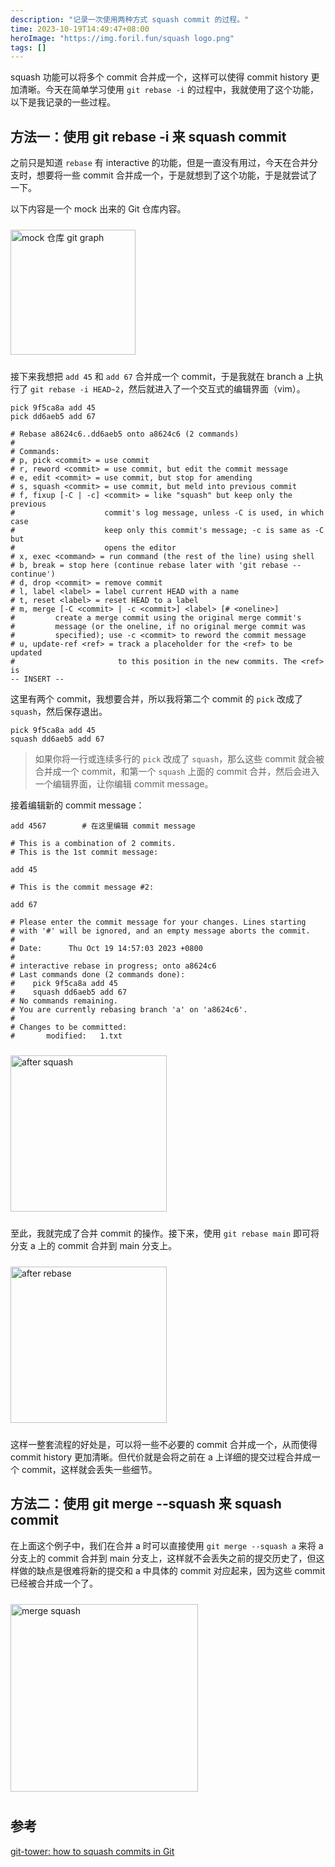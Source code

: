 ```yaml
---
description: "记录一次使用两种方式 squash commit 的过程。"
time: 2023-10-19T14:49:47+08:00
heroImage: "https://img.foril.fun/squash logo.png"
tags: []
---
```


squash 功能可以将多个 commit 合并成一个，这样可以使得 commit history 更加清晰。今天在简单学习使用 `git rebase -i` 的过程中，我就使用了这个功能，以下是我记录的一些过程。

## 方法一：使用 git rebase -i 来 squash commit

之前只是知道 `rebase` 有 interactive 的功能，但是一直没有用过，今天在合并分支时，想要将一些 commit 合并成一个，于是就想到了这个功能，于是就尝试了一下。

以下内容是一个 mock 出来的 Git 仓库内容。

<img alt="mock 仓库 git graph" src="https://img.foril.fun/mock 仓库 git graph.png" width=200px style="displat: block; margin:10px auto"/>

接下来我想把 `add 45` 和 `add 67` 合并成一个 commit，于是我就在 branch a 上执行了 `git rebase -i HEAD~2`，然后就进入了一个交互式的编辑界面（vim）。

```
pick 9f5ca8a add 45
pick dd6aeb5 add 67

# Rebase a8624c6..dd6aeb5 onto a8624c6 (2 commands)
#
# Commands:
# p, pick <commit> = use commit
# r, reword <commit> = use commit, but edit the commit message
# e, edit <commit> = use commit, but stop for amending
# s, squash <commit> = use commit, but meld into previous commit
# f, fixup [-C | -c] <commit> = like "squash" but keep only the previous
#                    commit's log message, unless -C is used, in which case
#                    keep only this commit's message; -c is same as -C but
#                    opens the editor
# x, exec <command> = run command (the rest of the line) using shell
# b, break = stop here (continue rebase later with 'git rebase --continue')
# d, drop <commit> = remove commit
# l, label <label> = label current HEAD with a name
# t, reset <label> = reset HEAD to a label
# m, merge [-C <commit> | -c <commit>] <label> [# <oneline>]
#         create a merge commit using the original merge commit's
#         message (or the oneline, if no original merge commit was
#         specified); use -c <commit> to reword the commit message
# u, update-ref <ref> = track a placeholder for the <ref> to be updated
#                       to this position in the new commits. The <ref> is
-- INSERT --
```

这里有两个 commit，我想要合并，所以我将第二个 commit 的 `pick` 改成了 `squash`，然后保存退出。

```
pick 9f5ca8a add 45
squash dd6aeb5 add 67
```
> 如果你将一行或连续多行的 `pick` 改成了 `squash`，那么这些 commit 就会被合并成一个 commit，和第一个 `squash` 上面的 commit 合并，然后会进入一个编辑界面，让你编辑 commit message。

接着编辑新的 commit message：

```
add 4567        # 在这里编辑 commit message

# This is a combination of 2 commits.
# This is the 1st commit message:

add 45

# This is the commit message #2:

add 67

# Please enter the commit message for your changes. Lines starting
# with '#' will be ignored, and an empty message aborts the commit.
#
# Date:      Thu Oct 19 14:57:03 2023 +0800
# 
# interactive rebase in progress; onto a8624c6
# Last commands done (2 commands done):
#    pick 9f5ca8a add 45
#    squash dd6aeb5 add 67
# No commands remaining.
# You are currently rebasing branch 'a' on 'a8624c6'.
#
# Changes to be committed:
#       modified:   1.txt
```

<img alt="after squash" src="https://img.foril.fun/after squash.png" width=250px style="displat: block; margin:10px auto"/>

至此，我就完成了合并 commit 的操作。接下来，使用 `git rebase main` 即可将分支 a 上的 commit 合并到 main 分支上。

<img alt="after rebase" src="https://img.foril.fun/after rebase.png" width=250px style="displat: block; margin:10px auto"/>

这样一整套流程的好处是，可以将一些不必要的 commit 合并成一个，从而使得 commit history 更加清晰。但代价就是会将之前在 a 上详细的提交过程合并成一个 commit，这样就会丢失一些细节。

## 方法二：使用 git merge --squash 来 squash commit

在上面这个例子中，我们在合并 a 时可以直接使用 `git merge --squash a` 来将 a 分支上的 commit 合并到 main 分支上，这样就不会丢失之前的提交历史了，但这样做的缺点是很难将新的提交和 a 中具体的 commit 对应起来，因为这些 commit 已经被合并成一个了。

<img alt="merge squash" src="https://img.foril.fun/merge squash.png" width=300px style="displat: block; margin:10px auto"/>

## 参考

[git-tower: how to squash commits in Git](https://www.git-tower.com/learn/git/faq/git-squash)